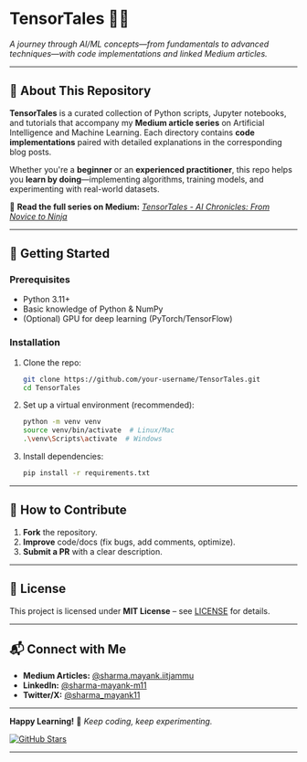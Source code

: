 <!-- # TensorTales
AI Chronicles: From Novice to Ninja -->

# **TensorTales** 🧠📖  

*A journey through AI/ML concepts—from fundamentals to advanced techniques—with code implementations and linked Medium articles.*  

---

## **📖 About This Repository**  
**TensorTales** is a curated collection of Python scripts, Jupyter notebooks, and tutorials that accompany my **Medium article series** on Artificial Intelligence and Machine Learning. Each directory contains **code implementations** paired with detailed explanations in the corresponding blog posts.  

Whether you're a **beginner** or an **experienced practitioner**, this repo helps you **learn by doing**—implementing algorithms, training models, and experimenting with real-world datasets.  

🔗 **Read the full series on Medium:** [*TensorTales - AI Chronicles: From Novice to Ninja*](#)  

---

## **🚀 Getting Started**  

### **Prerequisites**  
- Python 3.11+  
- Basic knowledge of Python & NumPy  
- (Optional) GPU for deep learning (PyTorch/TensorFlow)  

### **Installation**  
1. Clone the repo:  
   ```bash
   git clone https://github.com/your-username/TensorTales.git
   cd TensorTales
   ```  
2. Set up a virtual environment (recommended):  
   ```bash
   python -m venv venv
   source venv/bin/activate  # Linux/Mac
   .\venv\Scripts\activate  # Windows
   ```  
3. Install dependencies:  
   ```bash
   pip install -r requirements.txt
   ```  

---

<!-- ## **📚 Article Index & Code Guide**  

| **Article Title** | **Medium Link** | **Code Directory** | **Key Topics Covered** |
|------------------|----------------|-------------------|----------------------|
| **1. Introduction to ML: Linear Regression from Scratch** | [Link](#) | [`/01_linear_regression`](/01_linear_regression) | NumPy, Gradient Descent |
| **2. Decision Trees & Random Forests Explained** | [Link](#) | [`/02_decision_trees`](/02_decision_trees) | Scikit-Learn, Ensemble Learning |
| **3. Neural Networks 101 with PyTorch** | [Link](#) | [`/03_neural_nets`](/03_neural_nets) | PyTorch Basics, MNIST Classification |
| **4. CNNs for Image Classification (TensorFlow)** | [Link](#) | [`/04_cnns`](/04_cnns) | Convolutional Layers, Data Augmentation |
| **5. Transformers & NLP: Fine-Tuning BERT** | [Link](#) | [`/05_transformers`](/05_transformers) | HuggingFace, Text Classification |

*(Add more as you publish new articles!)*  

---

## **🛠️ Project Structure**  
```bash
TensorTales/  
│
├── 01_linear_regression/       # Linear Regression from Scratch
│   ├── linear_regression.py
│   └── README.md
│
├── 02_decision_trees/         # Decision Trees & Random Forests
│   ├── decision_tree.ipynb
│   └── dataset/
│
├── 03_neural_nets/            # PyTorch Neural Networks
│   ├── mnist_classifier.py
│   └── utils.py
│
├── ...                        # More topics coming soon!
│
├── requirements.txt           # Python dependencies
└── README.md                  # This file
```

--- -->

## **🤝 How to Contribute**  
1. **Fork** the repository.  
2. **Improve** code/docs (fix bugs, add comments, optimize).  
3. **Submit a PR** with a clear description.   

---

## **📜 License**  
This project is licensed under **MIT License** – see [LICENSE](/LICENSE) for details.  

---

## **📬 Connect with Me**  
- **Medium Articles:** [@sharma.mayank.iitjammu](https://medium.com/@sharma.mayank.iitjammu)  
- **LinkedIn:** [@sharma-mayank-m11](https://www.linkedin.com/in/sharma-mayank-m11/)  
- **Twitter/X:** [@sharma_mayank11](https://x.com/sharma_mayank11)  

---

**Happy Learning!** 🚀 *Keep coding, keep experimenting.*  

[![GitHub Stars](https://img.shields.io/github/stars/mayank1101/TensorTales?style=social)]([https://github.com/mayank1101/TensorTales](https://github.com/mayank1101/TensorTales))

---

<!--### **🔍 Preview of Upcoming Topics**  
- Reinforcement Learning (Q-Learning)  
- GANs: Generating Fake Images  
- Deploying ML Models with Flask

*Want a specific topic covered? Open an issue!* -->
